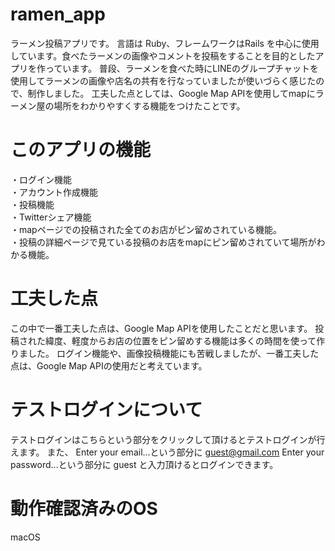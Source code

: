 # ramen_app

ラーメン投稿アプリです。 言語は Ruby、フレームワークはRails を中心に使用しています。食べたラーメンの画像やコメントを投稿をすることを目的としたアプリを作っています。 普段、ラーメンを食べた時にLINEのグループチャットを使用してラーメンの画像や店名の共有を行なっていましたが使いづらく感じたので、制作しました。 工夫した点としては、Google Map APIを使用してmapにラーメン屋の場所をわかりやすくする機能をつけたことです。

# このアプリの機能

・ログイン機能  
・アカウント作成機能  
・投稿機能  
・Twitterシェア機能  
・mapページでの投稿された全てのお店がピン留めされている機能。  
・投稿の詳細ページで見ている投稿のお店をmapにピン留めされていて場所がわかる機能。  

# 工夫した点

この中で一番工夫した点は、Google Map APIを使用したことだと思います。 投稿された緯度、軽度からお店の位置をピン留めする機能は多くの時間を使って作りました。 ログイン機能や、画像投稿機能にも苦戦しましたが、一番工夫した点は、Google Map APIの使用だと考えています。

# テストログインについて

テストログインはこちらという部分をクリックして頂けるとテストログインが行えます。 また、 Enter your email...という部分に guest@gmail.com Enter your password...という部分に guest と入力頂けるとログインできます。

# 動作確認済みのOS

macOS